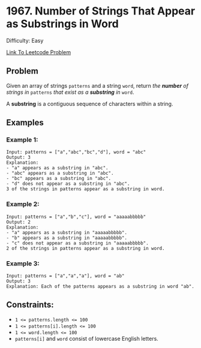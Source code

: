 # 1967. Number of Strings That Appear as Substrings in Word
Difficulty: Easy

[Link To Leetcode Problem](https://leetcode.com/problems/number-of-strings-that-appear-as-substrings-in-word/)

## Problem
Given an array of strings `patterns` and a string `word`, return *the **number** of strings in* `patterns` *that exist as a **substring** in* `word`.

A **substring** is a contiguous sequence of characters within a string.

## Examples
### Example 1:
```
Input: patterns = ["a","abc","bc","d"], word = "abc"
Output: 3
Explanation:
- "a" appears as a substring in "abc".
- "abc" appears as a substring in "abc".
- "bc" appears as a substring in "abc".
- "d" does not appear as a substring in "abc".
3 of the strings in patterns appear as a substring in word.
```
### Example 2:
```
Input: patterns = ["a","b","c"], word = "aaaaabbbbb"
Output: 2
Explanation:
- "a" appears as a substring in "aaaaabbbbb".
- "b" appears as a substring in "aaaaabbbbb".
- "c" does not appear as a substring in "aaaaabbbbb".
2 of the strings in patterns appear as a substring in word.
```
### Example 3:
```
Input: patterns = ["a","a","a"], word = "ab"
Output: 3
Explanation: Each of the patterns appears as a substring in word "ab".
```

## Constraints:
- `1 <= patterns.length <= 100`
- `1 <= patterns[i].length <= 100`
- `1 <= word.length <= 100`
- `patterns[i]` and `word` consist of lowercase English letters.